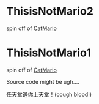 # ThisisNotMario2

spin off of [CatMario](https://www.youtube.com/watch?v=ejyYNrPXs3o)

# ThisisNotMario1


spin off of [CatMario](https://www.youtube.com/watch?v=ejyYNrPXs3o)

Source code might be ugh....

任天堂送你上天堂！(cough blood!)
